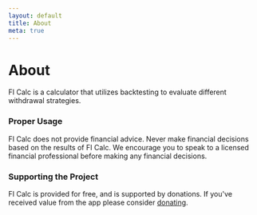 ```yaml
---
layout: default
title: About
meta: true
---
```


# About

FI Calc is a calculator that utilizes backtesting to evaluate different
withdrawal strategies.

### Proper Usage

FI Calc does not provide financial advice. Never make financial decisions based
on the results of FI Calc. We encourage you to speak to a licensed financial
professional before making any financial decisions.

### Supporting the Project

FI Calc is provided for free, and is supported by donations. If you've received
value from the app please consider [donating](https://gum.co/kgIVJ).
